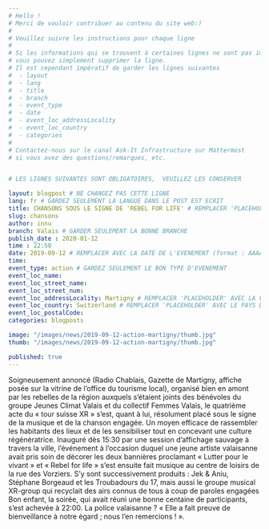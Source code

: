 ```yaml
---
# Hello !
# Merci de vouloir contribuer au contenu du site web:)
#
# Veuillez suivre les instructions pour chaque ligne
#
# Si les informations qui se trouvent à certaines lignes ne sont pas importantes
# vous pouvez simplement supprimer la ligne.
# Il est cependant impératif de garder les lignes suivantes
#  - layout
#  - lang
#  - title
#  - branch
#  - event_type
#  - date
#  - event_loc_addressLocality
#  - event_loc_country
#  - categories
#
# Contactez-nous sur le canal Ask-It Infrastructure sur Mattermost
# si vous avez des questions/remarques, etc.


# LES LIGNES SUIVANTES SONT OBLIGATOIRES,  VEUILLEZ LES CONSERVER

layout: blogpost # NE CHANGEZ PAS CETTE LIGNE
lang: fr # GARDEZ SEULEMENT LA LANGUE DANS LE POST EST ECRIT
title: CHANSONS SOUS LE SIGNE DE 'REBEL FOR LIFE' # REMPLACER 'PLACEHOLDER' AVEC LE TITRE DE VOTRE POST
slug: chansons
author: innu
branch: Valais # GARDER SEULEMENT LA BONNE BRANCHE
publish_date : 2020-01-12
time : 22:50
date: 2019-09-12 # REMPLACER AVEC LA DATE DE L'EVENEMENT (format : AAAA-MM-JJ)
time:
event_type: action # GARDEZ SEULEMENT LE BON TYPE D'EVENEMENT
event_loc_name:
event_loc_street_name:
event_loc_street_num:
event_loc_addressLocality: Martigny # REMPLACER 'PLACEHOLDER' AVEC LA VILLE DANS LAQUELLE L'EVENEMENT A LIEU
event_loc_country: Switzerland # REMPLACER 'PLACEHOLDER' AVEC LE PAYS DANS LAQUELLE L'EVENEMENT A LIEU
event_loc_postalCode:
categories: blogposts

image: "/images/news/2019-09-12-action-martigny/thumb.jpg"
thumb: "/images/news/2019-09-12-action-martigny/thumb.jpg"

published: true
---
```


Soigneusement annoncé (Radio Chablais, Gazette de Martigny, affiche posée sur la vitrine de l’office du tourisme local), organisé bien en amont par les rebelles de la région auxquels s’étaient joints des bénévoles du groupe Jeunes Climat Valais et du collectif Femmes Valais, le quatrième acte du « tour suisse XR » s’est, quant à lui, résolument placé sous le signe de la musique et de la chanson engagée. Un moyen efficace de rassembler les habitants des lieux et de les sensibiliser tout en concevant une culture régénératrice.
Inauguré dès 15:30 par une session d’affichage sauvage à travers la ville, l’événement à l’occasion duquel une jeune artiste valaisanne avait pris soin de décorer les deux bannières proclamant « Lutter pour le vivant » et « Rebel for life » s’est ensuite fait musique au centre de loisirs de la rue des Vorziers. S’y sont successivement produits : Jek & Aniu, Stéphane Borgeaud et les Troubadours du 17, mais aussi le groupe musical XR-group qui recyclait des airs connus de tous à coup de paroles engagées
Bon enfant, la soirée, qui avait réuni une bonne centaine de participants, s’est achevée à 22:00. La police valaisanne ? « Elle a fait preuve de bienveillance à notre égard ; nous l’en remercions ! ».
